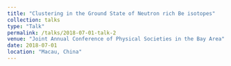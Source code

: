```yaml
---
title: "Clustering in the Ground State of Neutron rich Be isotopes"
collection: talks
type: "Talk"
permalink: /talks/2018-07-01-talk-2
venue: "Joint Annual Conference of Physical Societies in the Bay Area"
date: 2018-07-01
location: "Macau, China"
---
```

